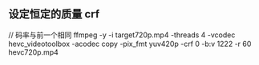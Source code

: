 ## 设定恒定的质量 crf
// 码率与前一个相同
ffmpeg -y -i target720p.mp4 -threads 4 -vcodec hevc_videotoolbox -acodec copy -pix_fmt yuv420p  -crf 0 -b:v 1222 -r 60 hevc720p.mp4